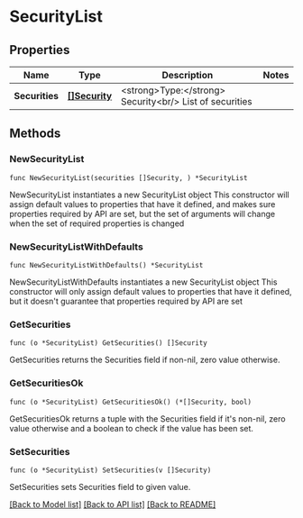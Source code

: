 # SecurityList

## Properties

Name | Type | Description | Notes
------------ | ------------- | ------------- | -------------
**Securities** | [**[]Security**](Security.md) | &lt;strong&gt;Type:&lt;/strong&gt; Security&lt;br/&gt; List of securities | 

## Methods

### NewSecurityList

`func NewSecurityList(securities []Security, ) *SecurityList`

NewSecurityList instantiates a new SecurityList object
This constructor will assign default values to properties that have it defined,
and makes sure properties required by API are set, but the set of arguments
will change when the set of required properties is changed

### NewSecurityListWithDefaults

`func NewSecurityListWithDefaults() *SecurityList`

NewSecurityListWithDefaults instantiates a new SecurityList object
This constructor will only assign default values to properties that have it defined,
but it doesn't guarantee that properties required by API are set

### GetSecurities

`func (o *SecurityList) GetSecurities() []Security`

GetSecurities returns the Securities field if non-nil, zero value otherwise.

### GetSecuritiesOk

`func (o *SecurityList) GetSecuritiesOk() (*[]Security, bool)`

GetSecuritiesOk returns a tuple with the Securities field if it's non-nil, zero value otherwise
and a boolean to check if the value has been set.

### SetSecurities

`func (o *SecurityList) SetSecurities(v []Security)`

SetSecurities sets Securities field to given value.



[[Back to Model list]](../README.md#documentation-for-models) [[Back to API list]](../README.md#documentation-for-api-endpoints) [[Back to README]](../README.md)


